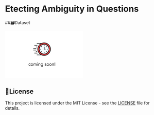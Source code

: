 # Etecting Ambiguity in Questions

##🗃️Dataset

<img src="images/comming_soon.png" width="256">

## 🪪License
This project is licensed under the MIT License - see the [LICENSE](LICENSE) file for details.
